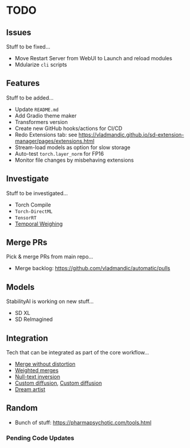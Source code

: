 # TODO

## Issues

Stuff to be fixed...

- Move Restart Server from WebUI to Launch and reload modules
- Mdularize `cli` scripts

## Features

Stuff to be added...

- Update `README.md`
- Add Gradio theme maker
- Transformers version
- Create new GitHub hooks/actions for CI/CD  
- Redo Extensions tab: see <https://vladmandic.github.io/sd-extension-manager/pages/extensions.html>
- Stream-load models as option for slow storage
- Auto-test `torch.layer_norm` for FP16
- Monitor file changes by misbehaving extensions

## Investigate

Stuff to be investigated...

- Torch Compile
- `Torch-DirectML`
- `TensorRT`
- [Temporal Weighing](https://github.com/comfyanonymous/ComfyUI/discussions/473)

## Merge PRs

Pick & merge PRs from main repo...

- Merge backlog: <https://github.com/vladmandic/automatic/pulls>

## Models

StabilityAI is working on new stuff...

- SD XL
- SD ReImagined

## Integration

Tech that can be integrated as part of the core workflow...

- [Merge without distortion](https://github.com/ogkalu2/Merge-Stable-Diffusion-models-without-distortion)
- [Weighted merges](https://github.com/bbc-mc/sdweb-merge-block-weighted-gui/tree/master)
- [Null-text inversion](https://github.com/ouhenio/null-text-inversion-colab)
- [Custom diffusion](https://github.com/guaneec/custom-diffusion-webui), [Custom diffusion](https://www.cs.cmu.edu/~custom-diffusion/)
- [Dream artist](https://github.com/7eu7d7/DreamArtist-sd-webui-extension)

## Random

- Bunch of stuff: <https://pharmapsychotic.com/tools.html>

### Pending Code Updates

